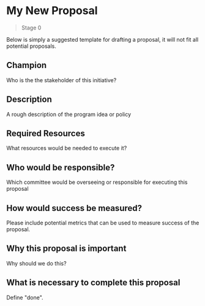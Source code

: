 # My New Proposal
>  Stage 0

Below is simply a suggested template for drafting a proposal, it will not fit all potential proposals.

## Champion

Who is the the stakeholder of this initiative?

## Description

A rough description of the program idea or policy

## Required Resources

What resources would be needed to execute it?

## Who would be responsible?

Which committee would be overseeing or responsible for executing this proposal

## How would success be measured?

Please include potential metrics that can be used to measure success of the proposal.

## Why this proposal is important

Why should we do this?

## What is necessary to complete this proposal

Define "done".